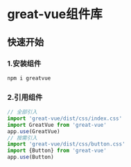 # great-vue组件库

## 快速开始

### 1.安装组件
```bash
npm i greatvue
```
### 2.引用组件
```javascript
// 全部引入
import 'great-vue/dist/css/index.css'
import GreatVue from 'great-vue'
app.use(GreatVue)
// 按需引入
import 'great-vue/dist/css/button.css'
import {Button} from 'great-vue'
app.use(Button)
```

